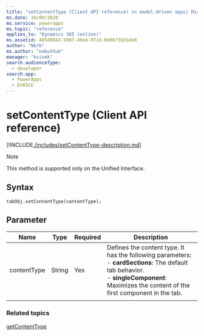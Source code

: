 ```yaml
---
title: "setContentType (Client API reference) in model-driven apps| MicrosoftDocs"
ms.date: 10/09/2020
ms.service: powerapps
ms.topic: "reference"
applies_to: "Dynamics 365 (online)"
ms.assetid: 485d9843-5907-49e4-971b-0e86f3bd1eb8
author: "Nkrb"
ms.author: "nabuthuk"
manager: "kvivek"
search.audienceType: 
  - developer
search.app: 
  - PowerApps
  - D365CE
---
```

# setContentType (Client API reference)

[!INCLUDE[./includes/setContentType-description.md](./includes/setContentType-description.md)] 

> [!NOTE]
> This method is supported only on the Unified Interface.

## Syntax

`tabObj.setContentType(contentType);`

## Parameter

|Name|Type|Required|Description|
|--|--|--|--|
|contentType|String|Yes| Defines the content type. It has the following parameters: <br/> - **cardSections**: The default tab behavior. <br/> - **singleComponent**: Maximizes the content of the first component in the tab. |
||||

### Related topics

[getContentType](getContentType.md)

